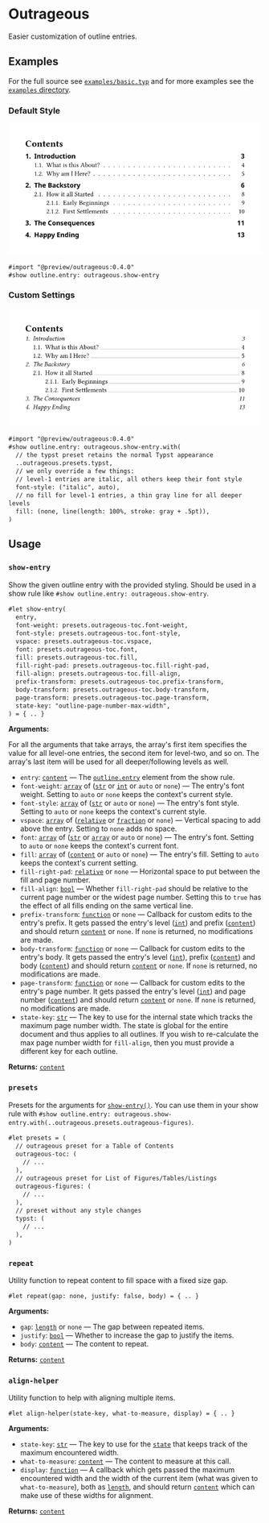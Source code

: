 # Outrageous

Easier customization of outline entries.

## Examples

For the full source see [`examples/basic.typ`](./examples/basic.typ) and for
more examples see the [`examples` directory](./examples).

### Default Style

![Example: default style](./example-default.png)

```typ
#import "@preview/outrageous:0.4.0"
#show outline.entry: outrageous.show-entry
```

### Custom Settings

![Example: custom settings](./example-custom.png)

```typ
#import "@preview/outrageous:0.4.0"
#show outline.entry: outrageous.show-entry.with(
  // the typst preset retains the normal Typst appearance
  ..outrageous.presets.typst,
  // we only override a few things:
  // level-1 entries are italic, all others keep their font style
  font-style: ("italic", auto),
  // no fill for level-1 entries, a thin gray line for all deeper levels
  fill: (none, line(length: 100%, stroke: gray + .5pt)),
)
```

## Usage

### `show-entry`

Show the given outline entry with the provided styling. Should be used in a show
rule like `#show outline.entry: outrageous.show-entry`.

```typ
#let show-entry(
  entry,
  font-weight: presets.outrageous-toc.font-weight,
  font-style: presets.outrageous-toc.font-style,
  vspace: presets.outrageous-toc.vspace,
  font: presets.outrageous-toc.font,
  fill: presets.outrageous-toc.fill,
  fill-right-pad: presets.outrageous-toc.fill-right-pad,
  fill-align: presets.outrageous-toc.fill-align,
  prefix-transform: presets.outrageous-toc.prefix-transform,
  body-transform: presets.outrageous-toc.body-transform,
  page-transform: presets.outrageous-toc.page-transform,
  state-key: "outline-page-number-max-width",
) = { .. }
```

**Arguments:**

For all the arguments that take arrays, the array's first item specifies the
value for all level-one entries, the second item for level-two, and so on. The
array's last item will be used for all deeper/following levels as well.

- `entry`: [`content`] &mdash; The
  [`outline.entry`](https://typst.app/docs/reference/model/outline/#definitions-entry)
  element from the show rule.
- `font-weight`: [`array`] of ([`str`] or [`int`] or `auto` or `none`) &mdash;
  The entry's font weight. Setting to `auto` or `none` keeps the context's
  current style.
- `font-style`: [`array`] of ([`str`] or `auto` or `none`) &mdash; The entry's
  font style. Setting to `auto` or `none` keeps the context's current style.
- `vspace`: [`array`] of ([`relative`] or [`fraction`] or `none`) &mdash;
  Vertical spacing to add above the entry. Setting to `none` adds no space.
- `font`: [`array`] of ([`str`] or [`array`] or `auto` or `none`) &mdash; The
  entry's font. Setting to `auto` or `none` keeps the context's current font.
- `fill`: [`array`] of ([`content`] or `auto` or `none`) &mdash; The entry's
  fill. Setting to `auto` keeps the context's current setting.
- `fill-right-pad`: [`relative`] or `none` &mdash; Horizontal space to put
  between the fill and page number.
- `fill-align`: [`bool`] &mdash; Whether `fill-right-pad` should be relative to
  the current page number or the widest page number. Setting this to `true` has
  the effect of all fills ending on the same vertical line.
- `prefix-transform`: [`function`] or `none` &mdash; Callback for custom edits
  to the entry's prefix. It gets passed the entry's level ([`int`]) and prefix
  ([`content`]) and should return [`content`] or `none`. If `none` is returned,
  no modifications are made.
- `body-transform`: [`function`] or `none` &mdash; Callback for custom edits to
  the entry's body. It gets passed the entry's level ([`int`]), prefix
  ([`content`]) and body ([`content`]) and should return [`content`] or `none`.
  If `none` is returned, no modifications are made.
- `page-transform`: [`function`] or `none` &mdash; Callback for custom edits to
  the entry's page number. It gets passed the entry's level ([`int`]) and page
  number ([`content`]) and should return [`content`] or `none`. If `none` is
  returned, no modifications are made.
- `state-key`: [`str`] &mdash; The key to use for the internal state which
  tracks the maximum page number width. The state is global for the entire
  document and thus applies to all outlines. If you wish to re-calculate the max
  page number width for `fill-align`, then you must provide a different key for
  each outline.

**Returns:** [`content`]

### `presets`

Presets for the arguments for [`show-entry()`](#show-entry). You can use them in
your show rule with
`#show outline.entry: outrageous.show-entry.with(..outrageous.presets.outrageous-figures)`.

```typ
#let presets = (
  // outrageous preset for a Table of Contents
  outrageous-toc: (
    // ...
  ),
  // outrageous preset for List of Figures/Tables/Listings
  outrageous-figures: (
    // ...
  ),
  // preset without any style changes
  typst: (
    // ...
  ),
)
```

### `repeat`

Utility function to repeat content to fill space with a fixed size gap.

```typ
#let repeat(gap: none, justify: false, body) = { .. }
```

**Arguments:**

- `gap`: [`length`] or `none` &mdash; The gap between repeated items.
- `justify`: [`bool`] &mdash; Whether to increase the gap to justify the items.
- `body`: [`content`] &mdash; The content to repeat.

**Returns:** [`content`]

### `align-helper`

Utility function to help with aligning multiple items.

```typ
#let align-helper(state-key, what-to-measure, display) = { .. }
```

**Arguments:**

- `state-key`: [`str`] &mdash; The key to use for the [`state`] that keeps track
  of the maximum encountered width.
- `what-to-measure`: [`content`] &mdash; The content to measure at this call.
- `display`: [`function`] &mdash; A callback which gets passed the maximum
  encountered width and the width of the current item (what was given to
  `what-to-measure`), both as [`length`], and should return [`content`] which
  can make use of these widths for alignment.

**Returns:** [`content`]

[`str`]: https://typst.app/docs/reference/foundations/str/
[`int`]: https://typst.app/docs/reference/foundations/int/
[`bool`]: https://typst.app/docs/reference/foundations/bool/
[`content`]: https://typst.app/docs/reference/foundations/content/
[`function`]: https://typst.app/docs/reference/foundations/function/
[`array`]: https://typst.app/docs/reference/foundations/array/
[`relative`]: https://typst.app/docs/reference/layout/relative/
[`fraction`]: https://typst.app/docs/reference/layout/fraction/
[`state`]: https://typst.app/docs/reference/introspection/state/
[`length`]: https://typst.app/docs/reference/layout/length/
